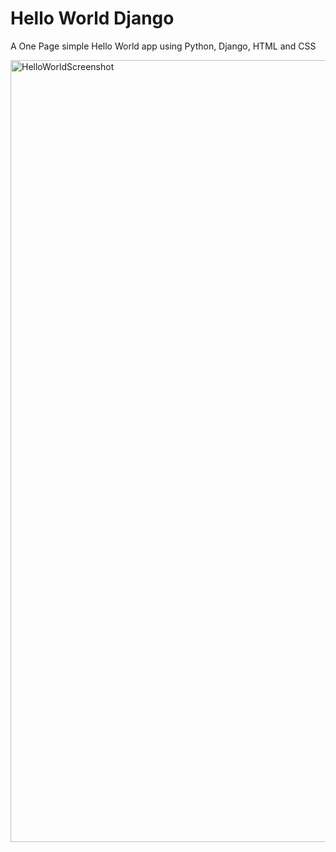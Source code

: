 # Hello World Django
A One Page simple Hello World app using Python, Django, HTML and CSS

<img width="1251" alt="HelloWorldScreenshot" src="https://user-images.githubusercontent.com/67547010/101287652-7123a080-37e9-11eb-9bdf-768c98dbbf83.png">
